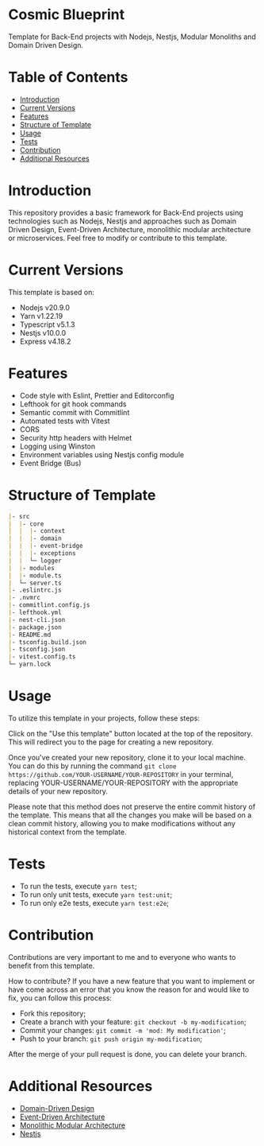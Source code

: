 <h1>Cosmic Blueprint</h1>

<p>Template for Back-End projects with Nodejs, Nestjs, Modular Monoliths and Domain Driven Design.</p>

# Table of Contents

- [Introduction](#introduction)
- [Current Versions](#current-versions)
- [Features](#features)
- [Structure of Template](#structure-of-template)
- [Usage](#usage)
- [Tests](#tests)
- [Contribution](#contribution)
- [Additional Resources](#additional-resources)

# Introduction

This repository provides a basic framework for Back-End projects using technologies such as Nodejs, Nestjs and approaches such as Domain Driven Design, Event-Driven Architecture, monolithic modular architecture or microservices. Feel free to modify or contribute to this template.

# Current Versions

This template is based on:

- Nodejs v20.9.0
- Yarn v1.22.19
- Typescript v5.1.3
- Nestjs v10.0.0
- Express v4.18.2

# Features

- Code style with Eslint, Prettier and Editorconfig
- Lefthook for git hook commands
- Semantic commit with Commitlint
- Automated tests with Vitest
- CORS
- Security http headers with Helmet
- Logging using Winston
- Environment variables using Nestjs config module
- Event Bridge (Bus)

# Structure of Template

```md
|- src
|  |- core
|  |  |- context
|  |  |- domain
|  |  |- event-bridge
|  |  |- exceptions
|  |  └─ logger
|  |- modules
|  |- module.ts
|  └─ server.ts
|- .eslintrc.js
|- .nvmrc
|- commitlint.config.js
|- lefthook.yml
|- nest-cli.json
|- package.json
|- README.md
|- tsconfig.build.json
|- tsconfig.json
|- vitest.config.ts
└─ yarn.lock
```

# Usage

To utilize this template in your projects, follow these steps:

Click on the "Use this template" button located at the top of the repository. This will redirect you to the page for creating a new repository.

Once you've created your new repository, clone it to your local machine. You can do this by running the command `git clone https://github.com/YOUR-USERNAME/YOUR-REPOSITORY` in your terminal, replacing YOUR-USERNAME/YOUR-REPOSITORY with the appropriate details of your new repository.

Please note that this method does not preserve the entire commit history of the template. This means that all the changes you make will be based on a clean commit history, allowing you to make modifications without any historical context from the template.

# Tests

- To run the tests, execute `yarn test`;
- To run only unit tests, execute `yarn test:unit`;
- To run only e2e tests, execute `yarn test:e2e`;

# Contribution

Contributions are very important to me and to everyone who wants to benefit from this template.

How to contribute?
If you have a new feature that you want to implement or have come across an error that you know the reason for and would like to fix, you can follow this process:

- Fork this repository;
- Create a branch with your feature: `git checkout -b my-modification`;
- Commit your changes: `git commit -m 'mod: My modification'`;
- Push to your branch: `git push origin my-modification`;

After the merge of your pull request is done, you can delete your branch.

# Additional Resources

- [Domain-Driven Design](https://awesome-architecture.com/domain-driven-design/domain-driven-design)
- [Event-Driven Architecture](https://awesome-architecture.com/event-driven-architecture)
- [Monolithic Modular Architecture](https://awesome-architecture.com/modular-monolith)
- [Nestjs](https://nestjs.com)
